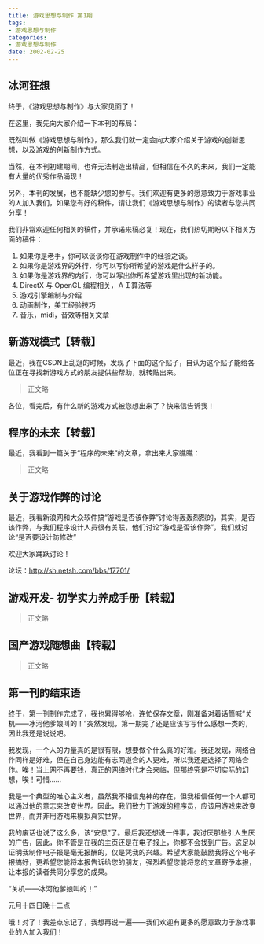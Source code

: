 ```yaml
---
title: 游戏思想与制作 第1期
tags:
- 游戏思想与制作
categories:
- 游戏思想与制作
date: 2002-02-25
---
```




## 冰河狂想

终于，《游戏思想与制作》与大家见面了！

在这里，我先向大家介绍一下本刊的布局：

既然叫做《游戏思想与制作》，那么我们就一定会向大家介绍关于游戏的创新思想，以及游戏的创新制作方式。

当然，在本刊初建期间，也许无法制造出精品，但相信在不久的未来，我们一定能有大量的优秀作品涌现！

另外，本刊的发展，也不能缺少您的参与。我们欢迎有更多的愿意致力于游戏事业的人加入我们，如果您有好的稿件，请让我们《游戏思想与制作》的读者与您共同分享！

我们非常欢迎任何相关的稿件，并承诺来稿必复！现在，我们热切期盼以下相关方面的稿件：

1. 如果你是老手，你可以谈谈你在游戏制作中的经验之谈。
2. 如果你是游戏界的外行，你可以写你所希望的游戏是什么样子的。
3. 如果你是游戏界的内行，你可以写出你所希望游戏里出现的新功能。
4. DirectX 与 OpenGL 编程相关，ＡＩ算法等
5. 游戏引擎编制与介绍
6. 动画制作，美工经验技巧
7. 音乐，midi，音效等相关文章



## 新游戏模式【转载】

最近，我在CSDN上乱逛的时候，发现了下面的这个贴子，自认为这个贴子能给各位正在寻找新游戏方式的朋友提供些帮助，就转贴出来。


> 正文略


各位，看完后，有什么新的游戏方式被您想出来了？快来信告诉我！


## 程序的未来【转载】

最近，我看到一篇关于“程序的未来”的文章，拿出来大家瞧瞧：

> 正文略


## 关于游戏作弊的讨论

最近，我看新浪网和大众软件搞“游戏是否该作弊”讨论得轰轰烈烈的，其实，是否该作弊，与我们程序设计人员很有关联，他们讨论“游戏是否该作弊”，我们就讨论“是否要设计防修改”

欢迎大家踊跃讨论！

论坛：http://sh.netsh.com/bbs/17701/



## 游戏开发- 初学实力养成手册【转载】


> 正文略


## 国产游戏随想曲【转载】

> 正文略

## 第一刊的结束语

终于，第一刊制作完成了，我也累得够呛，连忙保存文章，刚准备对着话筒喊“关机——冰河他爹娘叫的！”突然发现，第一期完了还是应该写写什么感想一类的，因此我还是说说吧。

我发现，一个人的力量真的是很有限，想要做个什么真的好难。我还发现，网络合作同样是好难，但在自己身边能有志同道合的人更难，所以我还是选择了网络合作。唉！当上网不再要钱，真正的网络时代才会来临，但那终究是不切实际的幻想，唉！可惜……

我是一个典型的唯心主义者，虽然我不相信鬼神的存在，但我相信任何一个人都可以通过他的意志来改变世界。因此，我们致力于游戏的程序员，应该用游戏来改变世界，而并非用游戏来模拟真实世界。

我的废话也说了这么多，该“安息”了。最后我还想说一件事，我讨厌那些引人生厌的广告，因此，你不管是在我的主页还是在电子报上，你都不会找到广告。这足以证明我制作电子报是毫无报酬的，仅是凭我的兴趣。希望大家能鼓励我将这个电子报搞好，更希望您能将本报告诉给您的朋友，强烈希望您能将您的文章寄予本报，让本报的读者共同分享您的成果。

“关机——冰河他爹娘叫的！”

元月十四日晚十二点

哦！对了！我差点忘记了，我想再说一遍——我们欢迎有更多的愿意致力于游戏事业的人加入我们！
